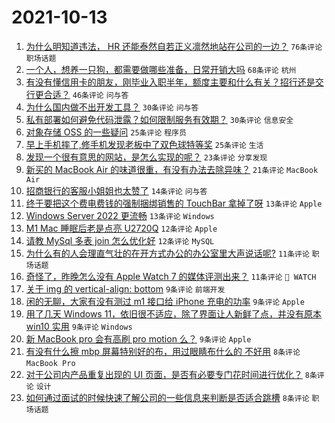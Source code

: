 # 2021-10-13

1. [为什么明知道违法， HR 还能泰然自若正义凛然地站在公司的一边？](https://www.v2ex.com/t/807450) `76条评论` `职场话题`
1. [一个人，想养一只狗，都需要做哪些准备，日常开销大吗](https://www.v2ex.com/t/807465) `68条评论` `杭州`
1. [有没有懂信用卡的朋友，刚毕业入职半年，额度主要和什么有关？招行还是交行更合适？](https://www.v2ex.com/t/807473) `46条评论` `问与答`
1. [为什么国内做不出开发工具？](https://www.v2ex.com/t/807502) `30条评论` `问与答`
1. [私有部署如何避免代码泄露？如何限制服务有效期？](https://www.v2ex.com/t/807464) `30条评论` `信息安全`
1. [对象存储 OSS 的一些疑问](https://www.v2ex.com/t/807454) `25条评论` `程序员`
1. [早上手机摔了,修手机发现老板中了双色球特等奖](https://www.v2ex.com/t/807466) `25条评论` `生活`
1. [发现一个很有意思的网站，是怎么实现的呢？](https://www.v2ex.com/t/807467) `23条评论` `分享发现`
1. [新买的 MacBook Air 的味道很重，有没有办法去除异味？](https://www.v2ex.com/t/807455) `21条评论` `MacBook Air`
1. [招商银行的客服小姐姐也太赞了](https://www.v2ex.com/t/807500) `14条评论` `问与答`
1. [终于要把这个费电费钱的强制捆绑销售的 TouchBar 拿掉了呀](https://www.v2ex.com/t/807503) `13条评论` `Apple`
1. [Windows Server 2022 更流畅](https://www.v2ex.com/t/807479) `13条评论` `Windows`
1. [M1 Mac 睡眠后老是点亮 U2720Q](https://www.v2ex.com/t/807504) `12条评论` `Apple`
1. [请教 MySql 多表 join 怎么优化好](https://www.v2ex.com/t/807482) `12条评论` `MySQL`
1. [为什么有的人会理直气壮的在开方式办公的办公室里大声说话呢?](https://www.v2ex.com/t/807519) `11条评论` `职场话题`
1. [奇怪了，昨晚怎么没有 Apple Watch 7 的媒体评测出来？](https://www.v2ex.com/t/807460) `11条评论` ` WATCH`
1. [关于 img 的 vertical-align: bottom](https://www.v2ex.com/t/807493) `9条评论` `前端开发`
1. [闲的无聊，大家有没有测过 m1 接口给 iPhone 充电的功率](https://www.v2ex.com/t/807485) `9条评论` `Apple`
1. [用了几天 Windows 11，依旧很不适应，除了界面让人新鲜了点，并没有原本 win10 实用](https://www.v2ex.com/t/807474) `9条评论` `Windows`
1. [新 MacBook pro 会有高刷 pro motion 么？](https://www.v2ex.com/t/807451) `9条评论` `Apple`
1. [有没有什么擦 mbp 屏幕特别好的布，用过眼睛布什么的 不好用](https://www.v2ex.com/t/807516) `8条评论` `MacBook Pro`
1. [对于公司内产品重复出现的 UI 页面，是否有必要专门花时间进行优化？](https://www.v2ex.com/t/807513) `8条评论` `设计`
1. [如何通过面试的时候快速了解公司的一些信息来判断是否适合跳槽](https://www.v2ex.com/t/807483) `8条评论` `职场话题`
